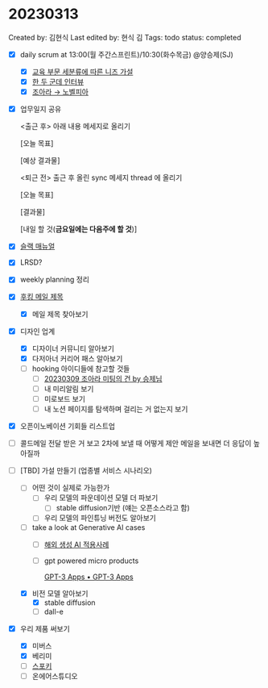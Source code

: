 # 20230313

Created by: 김현식
Last edited by: 현식 김
Tags: todo
status: completed

- [x]  daily scrum at 13:00(월 주간스프린트)/10:30(화수목금) @양승제(SJ)
    - [x]  [교육 부문 세분류에 따른 니즈 가설](https://shj05230gmailcom.slack.com/archives/C04S1LG61A8/p1678611363046499)
    - [x]  [한 두 군데 인터뷰](https://shj05230gmailcom.slack.com/archives/C04S1LG61A8/p1678611363046499)
    - [x]  [조아라 → 노벨피아](https://shj05230gmailcom.slack.com/archives/C04S1LG61A8/p1678613898782999)
- [x]  업무일지 공유
    
    <출근 후> 아래 내용 메세지로 올리기
    
    [오늘 목표]
    
    [예상 결과물]
    
    <퇴근 전> 출근 후 올린 sync 메세지 thread 에 올리기
    
    [오늘 목표]
    
    [결과물]
    
    [내일 할 것(**금요일에는 다음주에 할 것**)]
    
- [x]  [슬랙 매뉴얼](https://www.notion.so/470e989e1b6540028d7818c1d3bb4aa0?pvs=21)
- [x]  LRSD?
- [x]  weekly planning 정리
- [x]  [후킹 메일 제목](https://shj05230gmailcom.slack.com/archives/C04S1LG61A8/p1678611363046499)
    - [x]  메일 제목 찾아보기
- [x]  디자인 업계
    - [x]  디자이너 커뮤니티 알아보기
    - [x]  다저아너 커리어 패스 알아보기
    - [ ]  hooking 아이디들에 참고할 것들
        - [ ]  [20230309 조아라 미팅의 건 by 승제님](20230309%20%E1%84%8C%E1%85%A9%E1%84%8B%E1%85%A1%E1%84%85%E1%85%A1%20%E1%84%86%E1%85%B5%E1%84%90%E1%85%B5%E1%86%BC%E1%84%8B%E1%85%B4%20%E1%84%80%E1%85%A5%E1%86%AB%20by%20%E1%84%89%E1%85%B3%E1%86%BC%E1%84%8C%E1%85%A6%E1%84%82%E1%85%B5%E1%86%B7%203e2c874f9a474be8b122ea60e21f311b.md)
        - [ ]  내 미리알림 보기
        - [ ]  미로보드 보기
        - [ ]  내 노션 페이지를 탐색하며 걸리는 거 없는지 보기
- [x]  오픈이노베이션 기회들 리스트업
- [ ]  콜드메일 전달 받은 거 보고 2차에 보낼 때 어떻게 제안 메일을 보내면 더 응답이 높아질까
- [ ]  [TBD] 가설 만들기 (업종별 서비스 시나리오)
    - [ ]  어떤 것이 실제로 가능한가
        - [ ]  우리 모델의 파운데이션 모델 더 파보기
            - [ ]  stable diffusion기반 (얘는 오픈소스라고 함)
        - [ ]  우리 모델의 파인튜닝 버전도 알아보기
    - [ ]  take a look at Generative AI cases
        - [ ]  [해외 생성 AI 적용사례](https://www.notion.so/AI-fc66f14a19f3421a8564c616513692ac?pvs=21)
        - [ ]  gpt powered micro products
            
            [GPT-3 Apps • GPT-3 Apps](https://gpt-apps.com/)
            
    - [x]  비전 모델 알아보기
        - [x]  stable diffusion
        - [ ]  dall-e
- [x]  우리 제품 써보기
    - [x]  미버스
    - [x]  베리미
    - [ ]  [스포키](https://mirakle.mk.co.kr/view.php?year=2023&no=183347)
    - [ ]  온에어스튜디오